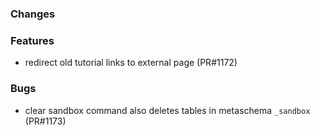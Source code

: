 <!--
SPDX-FileCopyrightText: 2025 Jonas Huber <https://github.com/jh-RLI> © Reiner Lemoine Institut

SPDX-License-Identifier: CC0-1.0
-->

### Changes

### Features

- redirect old tutorial links to external page (PR#1172)

### Bugs

- clear sandbox command also deletes tables in metaschema `_sandbox` (PR#1173)
